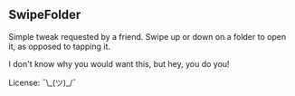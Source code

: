 SwipeFolder
-------------------

Simple tweak requested by a friend. Swipe up or down on a folder to open it, as opposed to tapping it.

I don't know why you would want this, but hey, you do you!

License: ¯\\\_(ツ)_/¯
